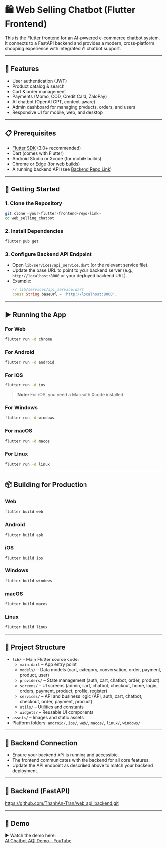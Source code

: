# 🛍️ Web Selling Chatbot (Flutter Frontend)

This is the Flutter frontend for an AI-powered e-commerce chatbot system. It connects to a FastAPI backend and provides a modern, cross-platform shopping experience with integrated AI chatbot support.

---

## 🚀 Features
- User authentication (JWT)
- Product catalog & search
- Cart & order management
- Payments (Momo, COD, Credit Card, ZaloPay)
- AI chatbot (OpenAI GPT, context-aware)
- Admin dashboard for managing products, orders, and users
- Responsive UI for mobile, web, and desktop

---

## 📋 Prerequisites
- [Flutter SDK](https://docs.flutter.dev/get-started/install) (3.0+ recommended)
- Dart (comes with Flutter)
- Android Studio or Xcode (for mobile builds)
- Chrome or Edge (for web builds)
- A running backend API (see [Backend Repo Link](https://github.com/ThanhAn-Tran/web_api_backend.git))

---

## 🏁 Getting Started

### 1. Clone the Repository
```bash
git clone <your-flutter-frontend-repo-link>
cd web_selling_chatbot
```

### 2. Install Dependencies
```bash
flutter pub get
```

### 3. Configure Backend API Endpoint
- Open `lib/services/api_service.dart` (or the relevant service file).
- Update the base URL to point to your backend server (e.g., `http://localhost:8000` or your deployed backend URL).
- Example:
  ```dart
  // lib/services/api_service.dart
  const String baseUrl = 'http://localhost:8000';
  ```

---

## ▶️ Running the App

### For Web
```bash
flutter run -d chrome
```

### For Android
```bash
flutter run -d android
```

### For iOS
```bash
flutter run -d ios
```
> **Note:** For iOS, you need a Mac with Xcode installed.

### For Windows
```bash
flutter run -d windows
```

### For macOS
```bash
flutter run -d macos
```

### For Linux
```bash
flutter run -d linux
```

---

## 📦 Building for Production

### Web
```bash
flutter build web
```

### Android
```bash
flutter build apk
```

### iOS
```bash
flutter build ios
```

### Windows
```bash
flutter build windows
```

### macOS
```bash
flutter build macos
```

### Linux
```bash
flutter build linux
```

---

## 📁 Project Structure

- `lib/` – Main Flutter source code:
  - `main.dart` – App entry point
  - `models/` – Data models (cart, category, conversation, order, payment, product, user)
  - `providers/` – State management (auth, cart, chatbot, order, product)
  - `screens/` – UI screens (admin, cart, chatbot, checkout, home, login, orders, payment, product, profile, register)
  - `services/` – API and business logic (API, auth, cart, chatbot, checkout, order, payment, product)
  - `utils/` – Utilities and constants
  - `widgets/` – Reusable UI components
- `assets/` – Images and static assets
- Platform folders: `android/`, `ios/`, `web/`, `macos/`, `linux/`, `windows/`

---

## 🔗 Backend Connection
- Ensure your backend API is running and accessible.
- The frontend communicates with the backend for all core features.
- Update the API endpoint as described above to match your backend deployment.

---

## 🔗 Backend (FastAPI)
https://github.com/ThanhAn-Tran/web_api_backend.git

---
## 🎥 Demo

▶️ Watch the demo here:  
[AI Chatbot AQI Demo – YouTube](https://youtube.com/shorts/YTPVJ-bAWgM?feature=share)
